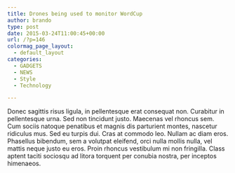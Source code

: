 ```yaml
---
title: Drones being used to monitor WordCup
author: brando
type: post
date: 2015-03-24T11:00:45+00:00
url: /?p=146
colormag_page_layout:
  - default_layout
categories:
  - GADGETS
  - NEWS
  - Style
  - Technology

---
```

Donec sagittis risus ligula, in pellentesque erat consequat non. Curabitur in pellentesque urna. Sed non tincidunt justo. Maecenas vel rhoncus sem. Cum sociis natoque penatibus et magnis dis parturient montes, nascetur ridiculus mus. Sed eu turpis dui. Cras at commodo leo. Nullam ac diam eros. Phasellus bibendum, sem a volutpat eleifend, orci nulla mollis nulla, vel mattis neque justo eu eros. Proin rhoncus vestibulum mi non fringilla. Class aptent taciti sociosqu ad litora torquent per conubia nostra, per inceptos himenaeos.
